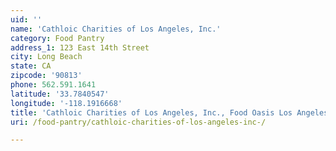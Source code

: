```yaml
---
uid: ''
name: 'Cathloic Charities of Los Angeles, Inc.'
category: Food Pantry
address_1: 123 East 14th Street
city: Long Beach
state: CA
zipcode: '90813'
phone: 562.591.1641
latitude: '33.7840547'
longitude: '-118.1916668'
title: 'Cathloic Charities of Los Angeles, Inc., Food Oasis Los Angeles'
uri: /food-pantry/cathloic-charities-of-los-angeles-inc-/

---
```

